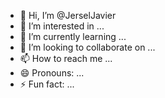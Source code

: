 - 👋 Hi, I’m @JerselJavier
- 👀 I’m interested in ...
- 🌱 I’m currently learning ...
- 💞️ I’m looking to collaborate on ...
- 📫 How to reach me ...
- 😄 Pronouns: ...
- ⚡ Fun fact: ...

<!---
JerselJavier/JerselJavier is a ✨ special ✨ repository because its `README.md` (this file) appears on your GitHub profile.
You can click the Preview link to take a look at your changes.
--->
